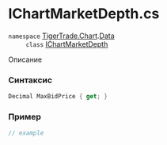 
# IChartMarketDepth.cs
`namespace` [TigerTrade.Chart](../../../../TigerTrade.Chart.md).[Data](../../../../TigerTrade.Chart/Data.md)  
&nbsp;&nbsp;&nbsp;&nbsp;&nbsp;&nbsp;&nbsp;&nbsp;&nbsp;`class` [IChartMarketDepth](../../IChartMarketDepth.cs.md)

Описание

### Синтаксис
```csharp
Decimal MaxBidPrice { get; }
```
### Пример  
```csharp
// example
```
